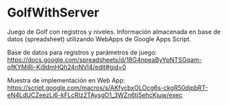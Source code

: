 # GolfWithServer
Juego de Golf con registros y niveles. Información almacenada en base de datos (spreadsheet) utilizando WebApps de Google Apps Script.

Base de datos para registros y parámetros de juego:  
https://docs.google.com/spreadsheets/d/18G4npeaByYpNTSGqam-ofKYMiRi-Ki9dmHQh24nNVI4/edit#gid=0


Muestra de implementación en Web App:  
https://script.google.com/macros/s/AKfycbxOLOcg6s-ckgR50djpbRT-eN4LdUCZeezLj6-kFLcRIz2TAysgO1_3WZn6tj5ehcKjuw/exec
